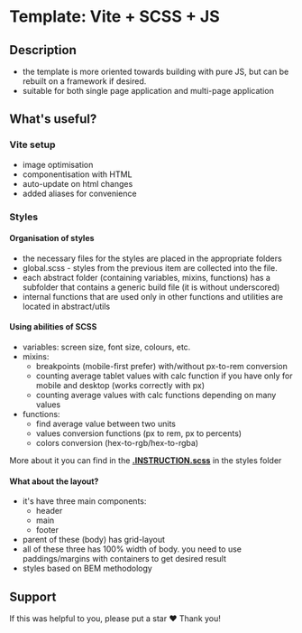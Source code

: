 # Template: Vite + SCSS + JS

## Description

- the template is more oriented towards building with pure JS, but can be rebuilt on a framework if desired.
- suitable for both single page application and multi-page application

## What's useful?

### Vite setup

- image optimisation
- componentisation with HTML
- auto-update on html changes
- added aliases for convenience

### Styles

#### Organisation of styles

- the necessary files for the styles are placed in the appropriate folders
- global.scss - styles from the previous item are collected into the file. 
- each abstract folder (containing variables, mixins, functions) has a subfolder that contains a generic build file (it is without underscored)
- internal functions that are used only in other functions and utilities are located in abstract/utils

#### Using abilities of SCSS

- variables: screen size, font size, colours, etc.
- mixins:
	- breakpoints (mobile-first prefer) with/without px-to-rem conversion
	- counting average tablet values with calc function if you have only for mobile and desktop (works correctly with px)
	- counting average values with calc functions depending on many values 
 - functions:
	- find average value between two units
	- values conversion functions (px to rem, px to percents)
	- colors conversion (hex-to-rgb/hex-to-rgba)

 More about it you can find in the **<a href="src/styles/.INSTRUCTION.scss">.INSTRUCTION.scss</a>** in the styles folder

#### What about the layout?

- it's have three main components: 
	- header
	- main
	- footer
- parent of these (body) has grid-layout
- all of these three has 100% width of  body. you need to use paddings/margins with containers to get desired result
- styles based on BEM methodology

## Support

If this was helpful to you, please put a star ❤
Thank you!